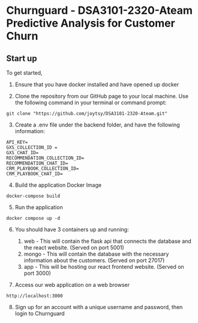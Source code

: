 # Churnguard - DSA3101-2320-Ateam Predictive Analysis for Customer Churn
## Start up
To get started,

1. Ensure that you have docker installed and have opened up docker

2. Clone the repository from our GitHub page to your local machine. Use the following command in your terminal or command prompt:
```
git clone "https://github.com/joytsy/DSA3101-2320-Ateam.git"
```
3. Create a .env file under the backend folder, and have the following information:
```
API_KEY=
GXS_COLLECTION_ID = 
GXS_CHAT_ID=
RECOMMENDATION_COLLECTION_ID=
RECOMMENDATION_CHAT_ID=
CRM_PLAYBOOK_COLLECTION_ID=
CRM_PLAYBOOK_CHAT_ID=
````

4. Build the application Docker Image
```
docker-compose build 
```

5. Run the application
```
docker compose up -d
```

6. You should have 3 containers up and running:

    1. web - This will contain the flask api that connects the database and the react website. (Served on port 5001)
    2. mongo - This will contain the database with the necessary information about the customers. (Served on port 27017)
    3. app - This will be hosting our react frontend website. (Served on port 3000)


7. Access our web application on a web browser
```
http://localhost:3000
```
8. Sign up for an account with a unique username and password, then login to Churnguard


<!-- 3. Try Endpoints
### 1. /test (GET)
Calling this should return you 200 to check if the Flask endpoint is running

### 2. /data (GET)
Calling this should return you the data of the customers -->


